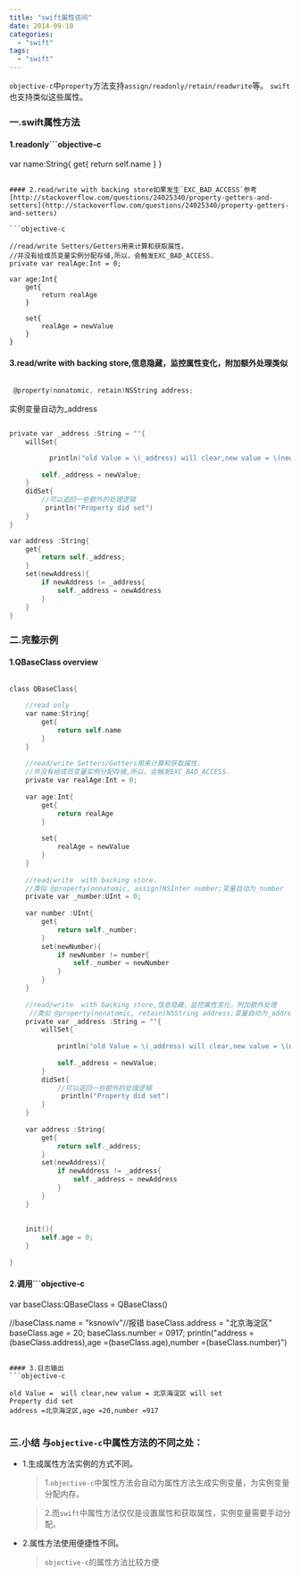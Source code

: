 ```yaml
---
title: "swift属性访问"
date: 2014-09-10
categories:
  - "swift"
tags:
  - "swift"
---
```

<!--more-->

`objective-c`中`property`方法支持`assign/readonly/retain/readwrite`等。
`swift`也支持类似这些属性。

<!--more-->
### 一.swift属性方法
#### 1.readonly```objective-c

var name:String{
    get{
        return self.name
    }
}

```   

#### 2.read/write with backing store如果发生`EXC_BAD_ACCESS`参考[http://stackoverflow.com/questions/24025340/property-getters-and-setters](http://stackoverflow.com/questions/24025340/property-getters-and-setters)

```objective-c

//read/write Setters/Getters用来计算和获取属性，
//并没有给成员变量实例分配存储,所以，会触发EXC_BAD_ACCESS.
private var realAge:Int = 0;

var age:Int{
    get{
        return realAge
    }
    
    set{
        realAge = newValue
    }
}

``` 

#### 3.read/write  with backing store,信息隐藏，监控属性变化，附加额外处理类似 
```objective-c 
 
 @property(nonatomic, retain)NSString address;

``` 
  实例变量自动为_address

```objective-c

private var _address :String = ""{
    willSet{

          println("old Value = \(_address) will clear,new value = \(newValue) will set")
        
        self._address = newValue;
    }
    didSet{
        //可以追回一些额外的处理逻辑
         println("Property did set")
    }
}

var address :String{
    get{
        return self._address;
    }
    set(newAddress){
        if newAddress != _address{
            self._address = newAddress
        }
    }
}

``` 

### 二.完整示例
#### 1.QBaseClass overview
```objective-c

class QBaseClass{
    
    //read only
    var name:String{
        get{
            return self.name
        }
    }
    
    //read/write Setters/Getters用来计算和获取属性，
    //并没有给成员变量实例分配存储,所以，会触发EXC_BAD_ACCESS.
    private var realAge:Int = 0;
    
    var age:Int{
        get{
            return realAge
        }
        
        set{
            realAge = newValue
        }
    }
    
    //read/write  with backing store，
    //类似 @property(nonatomic, assign)NSInter number;变量自动为_number
    private var _number:UInt = 0;
    
    var number :UInt{
        get{
            return self._number;
        }
        set(newNumber){
            if newNumber != number{
                self._number = newNumber
            }
        }
    }
    
    //read/write  with backing store,信息隐藏，监控属性变化，附加额外处理
     //类似 @property(nonatomic, retain)NSString address;变量自动为_address
    private var _address :String = ""{
        willSet{
    
            println("old Value = \(_address) will clear,new value = \(newValue) will set")
            
            self._address = newValue;
        }
        didSet{
            //可以追回一些额外的处理逻辑
             println("Property did set")
        }
    }
    
    var address :String{
        get{
            return self._address;
        }
        set(newAddress){
            if newAddress != _address{
                self._address = newAddress
            }
        }
    }
    
    
    init(){
        self.age = 0;
    }
    
}

```

#### 2.调用```objective-c
var baseClass:QBaseClass = QBaseClass()

//baseClass.name = "ksnowlv"//报错
baseClass.address = "北京海淀区"
baseClass.age = 20;
baseClass.number = 0917;
println("address =\(baseClass.address),age =\(baseClass.age),number =\(baseClass.number)")   

```

#### 3.日志输出
```objective-c

old Value =  will clear,new value = 北京海淀区 will set
Property did set
address =北京海淀区,age =20,number =917


```

### 三.小结 与`objective-c`中属性方法的不同之处：

* 1.生成属性方法实例的方式不同。
 
   >1.`objective-c`中属性方法会自动为属性方法生成实例变量，为实例变量分配内存。
   
   > 2.而`swift`中属性方法仅仅是设置属性和获取属性，实例变量需要手动分配。
   
* 2.属性方法使用便捷性不同。
    > `objective-c`的属性方法比较方便   
   
